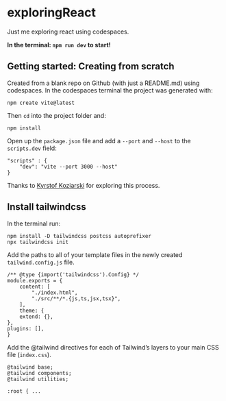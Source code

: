 # exploringReact
Just me exploring react using codespaces.

**In the terminal: `npm run dev` to start!**

## Getting started: Creating from scratch
Created from a blank repo on Github (with just a README.md) using codespaces. In the codespaces terminal the project was generated with:

    npm create vite@latest

Then `cd` into the project folder and:

    npm install

Open up the `package.json` file and add a `--port` and `--host` to the `scripts.dev` field:

    "scripts" : {
        "dev": "vite --port 3000 --host"
    }


Thanks to [Kyrstof Koziarski](https://dev.to/kkoziarski/react-vite-github-codespaces-5529) for exploring this process.

## Install tailwindcss

In the terminal run:

    npm install -D tailwindcss postcss autoprefixer
    npx tailwindcss init

Add the paths to all of your template files in the newly created `tailwind.config.js` file.

    /** @type {import('tailwindcss').Config} */
    module.exports = {
        content: [
            "./index.html",
            "./src/**/*.{js,ts,jsx,tsx}",
        ],
        theme: {
        extend: {},
    },
    plugins: [],
    }

Add the @tailwind directives for each of Tailwind’s layers to your main CSS file (`index.css`).

    @tailwind base;
    @tailwind components;
    @tailwind utilities;

    :root { ...

